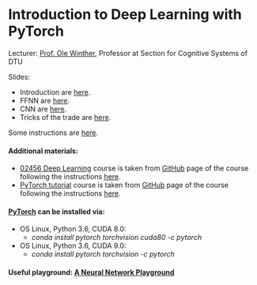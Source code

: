 # Introduction to Deep Learning with PyTorch

Lecturer: [Prof. Ole Winther](http://cogsys.imm.dtu.dk/staff/winther/), Professor at Section for Cognitive Systems of DTU

Slides:
* Introduction are [here](https://github.com/kabartay/MLSS-DTU-SCS-2018/blob/master/4-Introduction_to_Deep_Learning_with_PyTorch/02901DeepLearning_1Introduction.pdf).
* FFNN are [here](https://github.com/kabartay/MLSS-DTU-SCS-2018/blob/master/4-Introduction_to_Deep_Learning_with_PyTorch/02901DeepLearning_2FFNN.pdf).
* CNN are [here](https://github.com/kabartay/MLSS-DTU-SCS-2018/blob/master/4-Introduction_to_Deep_Learning_with_PyTorch/02901DeepLearning_3CNN.pdf).
* Tricks of the trade are [here](https://github.com/kabartay/MLSS-DTU-SCS-2018/blob/master/4-Introduction_to_Deep_Learning_with_PyTorch/02901DeepLearning_4TricksOfTheTrade.pdf).

Some instructions are [here](https://github.com/kabartay/MLSS-DTU-SCS-2018/blob/master/4-Introduction_to_Deep_Learning_with_PyTorch/owinther.pdf).

#### Additional materials:  
* [02456 Deep Learning](https://github.com/kabartay/MLSS-DTU-SCS-2018/tree/master/4-Introduction_to_Deep_Learning_with_PyTorch/02456-deep-learning) course is taken from [GitHub](https://github.com/DeepLearningDTU/02456-deep-learning) page of the course following the instructions [here](https://github.com/kabartay/MLSS-DTU-SCS-2018/blob/master/4-Introduction_to_Deep_Learning_with_PyTorch/owinther.pdf).  
* [PyTorch tutorial](https://github.com/kabartay/MLSS-DTU-SCS-2018/tree/master/4-Introduction_to_Deep_Learning_with_PyTorch/pytorch-tutorial) course is taken from [GitHub](https://github.com/munkai/pytorch-tutorial) page of the course following the instructions [here](https://github.com/kabartay/MLSS-DTU-SCS-2018/blob/master/4-Introduction_to_Deep_Learning_with_PyTorch/owinther.pdf).  

#### [PyTorch](https://pytorch.org/) can be installed via:  
* OS Linux, Python 3.6, CUDA 8.0:  
  * *conda install pytorch torchvision cuda80 -c pytorch*  
* OS Linux, Python 3.6, CUDA 9.0:  
  * *conda install pytorch torchvision -c pytorch*  

#### Useful playground: [A Neural Network Playground](https://playground.tensorflow.org)

